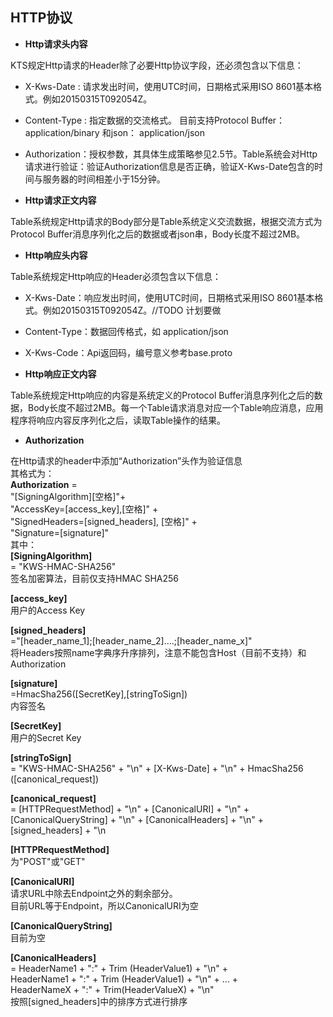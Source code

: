 ## HTTP协议

* **Http请求头内容**

KTS规定Http请求的Header除了必要Http协议字段，还必须包含以下信息：
* X-Kws-Date : 请求发出时间，使用UTC时间，日期格式采用ISO 8601基本格式。例如20150315T092054Z。
* Content-Type : 指定数据的交流格式。
目前支持Protocol Buffer：application/binary 和json： application/json
* Authorization：授权参数，其具体生成策略参见2.5节。Table系统会对Http请求进行验证：验证Authorization信息是否正确，验证X-Kws-Date包含的时间与服务器的时间相差小于15分钟。

* **Http请求正文内容**

Table系统规定Http请求的Body部分是Table系统定义交流数据，根据交流方式为Protocol Buffer消息序列化之后的数据或者json串，Body长度不超过2MB。

* **Http响应头内容**

Table系统规定Http响应的Header必须包含以下信息：
* X-Kws-Date：响应发出时间，使用UTC时间，日期格式采用ISO 8601基本格式。例如20150315T092054Z。//TODO 计划要做
* Content-Type：数据回传格式，如 application/json
* X-Kws-Code：Api返回码，编号意义参考base.proto

* **Http响应正文内容**

Table系统规定Http响应的内容是系统定义的Protocol Buffer消息序列化之后的数据，Body长度不超过2MB。每一个Table请求消息对应一个Table响应消息，应用程序将响应内容反序列化之后，读取Table操作的结果。

* **Authorization**

在Http请求的header中添加“Authorization”头作为验证信息<br>
其格式为：<br>
**Authorization** =<br>
"[SigningAlgorithm][空格]"+ <br>
"AccessKey=[access_key],[空格]" + <br>
"SignedHeaders=[signed_headers], [空格]" +<br>
"Signature=[signature]"<br>
其中：<br>
**[SigningAlgorithm]**<br>
= "KWS-HMAC-SHA256"<br>
签名加密算法，目前仅支持HMAC SHA256

**[access_key]**<br>
用户的Access Key

**[signed_headers]**<br>
="[header_name_1];[header_name_2]....;[header_name_x]"<br>
将Headers按照name字典序升序排列，注意不能包含Host（目前不支持）和Authorization

**[signature]**<br>
=HmacSha256([SecretKey],[stringToSign])<br>
内容签名

**[SecretKey]**<br>
用户的Secret Key

**[stringToSign]**<br>
= "KWS-HMAC-SHA256" + "\n" +
[X-Kws-Date] + "\n" +
HmacSha256 ([canonical_request])

**[canonical_request]**<br>
= [HTTPRequestMethod] + "\n" +
[CanonicalURI] + "\n" +
[CanonicalQueryString] + "\n" +
[CanonicalHeaders] + "\n" +
[signed_headers] + "\n

**[HTTPRequestMethod]**<br>
	为"POST"或"GET"

**[CanonicalURI]**<br> 
请求URL中除去Endpoint之外的剩余部分。<br>
目前URL等于Endpoint，所以CanonicalURI为空

**[CanonicalQueryString]**<br>
目前为空

**[CanonicalHeaders]**<br>
= HeaderName1 + ":" + Trim (HeaderValue1) + "\n" +<br>
HeaderName1 + ":" + Trim (HeaderValue1) + "\n" + … +<br>
HeaderNameX + ":" + Trim(HeaderValueX) + "\n"<br>
按照[signed_headers]中的排序方式进行排序
